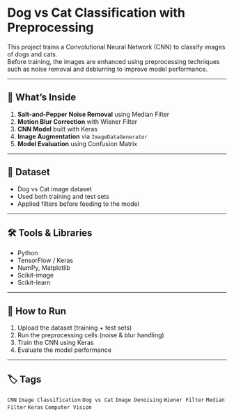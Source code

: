 # Dog vs Cat Classification with Preprocessing

This project trains a Convolutional Neural Network (CNN) to classify images of dogs and cats.  
Before training, the images are enhanced using preprocessing techniques such as noise removal and deblurring to improve model performance.

---

## 🧠 What’s Inside
1. **Salt-and-Pepper Noise Removal** using Median Filter  
2. **Motion Blur Correction** with Wiener Filter  
3. **CNN Model** built with Keras  
4. **Image Augmentation** via `ImageDataGenerator`  
5. **Model Evaluation** using Confusion Matrix

---

## 🐾 Dataset
- Dog vs Cat image dataset
- Used both training and test sets
- Applied filters before feeding to the model

---

## 🛠️ Tools & Libraries
- Python  
- TensorFlow / Keras  
- NumPy, Matplotlib  
- Scikit-image  
- Scikit-learn

---

## 🚀 How to Run
1. Upload the dataset (training + test sets)
2. Run the preprocessing cells (noise & blur handling)
3. Train the CNN using Keras
4. Evaluate the model performance

---

## 🏷️ Tags
`CNN` `Image Classification` `Dog vs Cat` `Image Denoising` `Wiener Filter` `Median Filter` `Keras` `Computer Vision`
